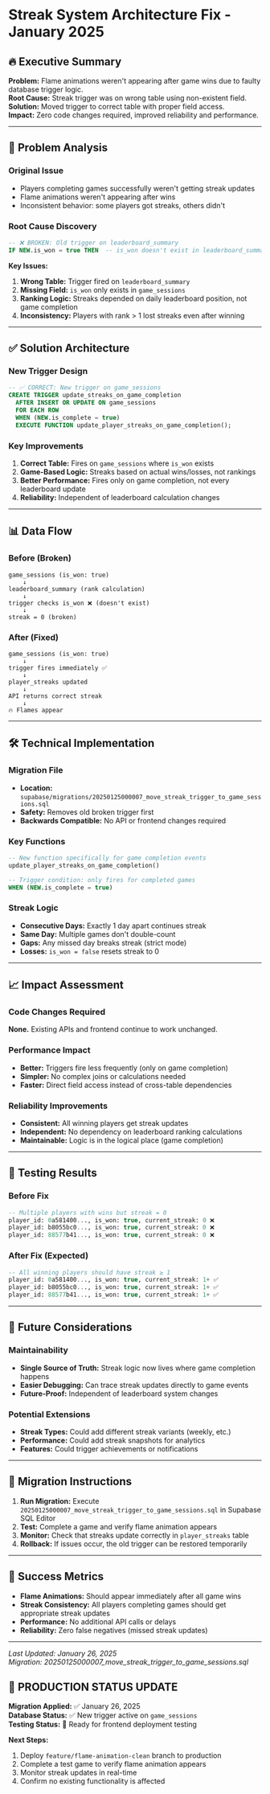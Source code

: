 # Streak System Architecture Fix - January 2025

## 🔥 Executive Summary

**Problem:** Flame animations weren't appearing after game wins due to faulty database trigger logic.  
**Root Cause:** Streak trigger was on wrong table using non-existent field.  
**Solution:** Moved trigger to correct table with proper field access.  
**Impact:** Zero code changes required, improved reliability and performance.

---

## 🐛 Problem Analysis

### Original Issue
- Players completing games successfully weren't getting streak updates
- Flame animations weren't appearing after wins
- Inconsistent behavior: some players got streaks, others didn't

### Root Cause Discovery
```sql
-- ❌ BROKEN: Old trigger on leaderboard_summary
IF NEW.is_won = true THEN  -- is_won doesn't exist in leaderboard_summary!
```

**Key Issues:**
1. **Wrong Table:** Trigger fired on `leaderboard_summary` 
2. **Missing Field:** `is_won` only exists in `game_sessions`
3. **Ranking Logic:** Streaks depended on daily leaderboard position, not game completion
4. **Inconsistency:** Players with rank > 1 lost streaks even after winning

---

## ✅ Solution Architecture

### New Trigger Design
```sql
-- ✅ CORRECT: New trigger on game_sessions
CREATE TRIGGER update_streaks_on_game_completion
  AFTER INSERT OR UPDATE ON game_sessions
  FOR EACH ROW
  WHEN (NEW.is_complete = true)
  EXECUTE FUNCTION update_player_streaks_on_game_completion();
```

### Key Improvements
1. **Correct Table:** Fires on `game_sessions` where `is_won` exists
2. **Game-Based Logic:** Streaks based on actual wins/losses, not rankings
3. **Better Performance:** Fires only on game completion, not every leaderboard update
4. **Reliability:** Independent of leaderboard calculation changes

---

## 📊 Data Flow

### Before (Broken)
```
game_sessions (is_won: true) 
    ↓
leaderboard_summary (rank calculation)
    ↓
trigger checks is_won ❌ (doesn't exist)
    ↓
streak = 0 (broken)
```

### After (Fixed)
```
game_sessions (is_won: true)
    ↓
trigger fires immediately ✅
    ↓
player_streaks updated
    ↓
API returns correct streak
    ↓
🔥 Flames appear
```

---

## 🛠️ Technical Implementation

### Migration File
- **Location:** `supabase/migrations/20250125000007_move_streak_trigger_to_game_sessions.sql`
- **Safety:** Removes old broken trigger first
- **Backwards Compatible:** No API or frontend changes required

### Key Functions
```sql
-- New function specifically for game completion events
update_player_streaks_on_game_completion()

-- Trigger condition: only fires for completed games
WHEN (NEW.is_complete = true)
```

### Streak Logic
- **Consecutive Days:** Exactly 1 day apart continues streak
- **Same Day:** Multiple games don't double-count
- **Gaps:** Any missed day breaks streak (strict mode)
- **Losses:** `is_won = false` resets streak to 0

---

## 📈 Impact Assessment

### Code Changes Required
**None.** Existing APIs and frontend continue to work unchanged.

### Performance Impact
- **Better:** Triggers fire less frequently (only on game completion)
- **Simpler:** No complex joins or calculations needed
- **Faster:** Direct field access instead of cross-table dependencies

### Reliability Improvements
- **Consistent:** All winning players get streak updates
- **Independent:** No dependency on leaderboard ranking calculations
- **Maintainable:** Logic is in the logical place (game completion)

---

## 🧪 Testing Results

### Before Fix
```sql
-- Multiple players with wins but streak = 0
player_id: 0a581400..., is_won: true, current_streak: 0 ❌
player_id: b8055bc0..., is_won: true, current_streak: 0 ❌
player_id: 88577b41..., is_won: true, current_streak: 0 ❌
```

### After Fix (Expected)
```sql
-- All winning players should have streak ≥ 1
player_id: 0a581400..., is_won: true, current_streak: 1+ ✅
player_id: b8055bc0..., is_won: true, current_streak: 1+ ✅
player_id: 88577b41..., is_won: true, current_streak: 1+ ✅
```

---

## 🔮 Future Considerations

### Maintainability
- **Single Source of Truth:** Streak logic now lives where game completion happens
- **Easier Debugging:** Can trace streak updates directly to game events
- **Future-Proof:** Independent of leaderboard system changes

### Potential Extensions
- **Streak Types:** Could add different streak variants (weekly, etc.)
- **Performance:** Could add streak snapshots for analytics
- **Features:** Could trigger achievements or notifications

---

## 📝 Migration Instructions

1. **Run Migration:** Execute `20250125000007_move_streak_trigger_to_game_sessions.sql` in Supabase SQL Editor
2. **Test:** Complete a game and verify flame animation appears
3. **Monitor:** Check that streaks update correctly in `player_streaks` table
4. **Rollback:** If issues occur, the old trigger can be restored temporarily

---

## 🎯 Success Metrics

- **Flame Animations:** Should appear immediately after all game wins
- **Streak Consistency:** All players completing games should get appropriate streak updates
- **Performance:** No additional API calls or delays
- **Reliability:** Zero false negatives (missed streak updates)

---

*Last Updated: January 26, 2025*  
*Migration: 20250125000007_move_streak_trigger_to_game_sessions.sql*

## 🚀 **PRODUCTION STATUS UPDATE**

**Migration Applied:** ✅ January 26, 2025  
**Database Status:** ✅ New trigger active on `game_sessions`  
**Testing Status:** 🧪 Ready for frontend deployment testing  

**Next Steps:**
1. Deploy `feature/flame-animation-clean` branch to production
2. Complete a test game to verify flame animation appears
3. Monitor streak updates in real-time
4. Confirm no existing functionality is affected 